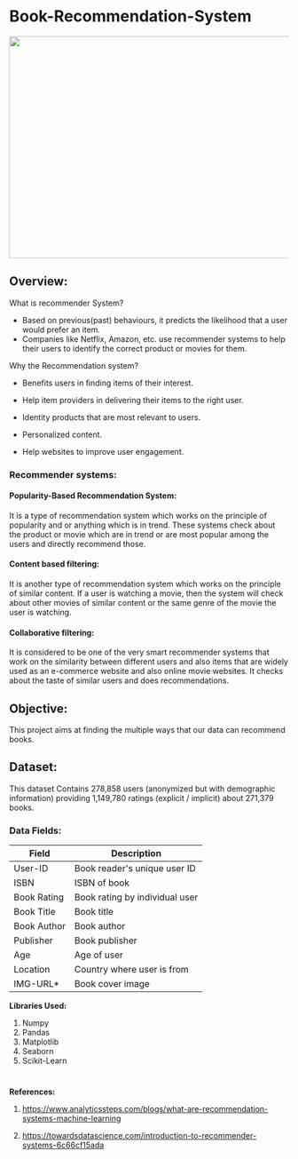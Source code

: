 # Book-Recommendation-System
<p align="center">
  <img 
    width="800"
    height="400"
    src="https://user-images.githubusercontent.com/88892880/166885181-34c4e09f-dabc-42b0-b414-5f78adce9af7.png"
  >
</p>

## Overview:
What is recommender System?

- Based on previous(past) behaviours, it predicts the likelihood that a user would prefer an item.
- Companies like Netflix, Amazon, etc. use recommender systems to help their users to identify the correct product or movies for them. 

Why the Recommendation system?
- Benefits users in finding items of their interest.

- Help item providers in delivering their items to the right user.

- Identity products that are most relevant to users.

- Personalized content.

- Help websites to improve user engagement.

### Recommender systems:
#### Popularity-Based Recommendation System:
 
It is a type of recommendation system which works on the principle of popularity and or anything which is in trend. These systems check about the product or movie which are in trend or are most popular among the users and directly recommend those.

#### Content based filtering:
It is another type of recommendation system which works on the principle of similar content. If a user is watching a movie, then the system will check about other movies of similar content or the same genre of the movie the user is watching.
 
#### Collaborative filtering:
It is considered to be one of the very smart recommender systems that work on the similarity between different users and also items that are widely used as an e-commerce website and also online movie websites. It checks about the taste of similar users and does recommendations. 



## Objective:
This project aims at finding the multiple ways that our data can recommend books.

## Dataset:

This dataset Contains 278,858 users (anonymized but with demographic information) providing 1,149,780 ratings (explicit / implicit) about 271,379 books.

### Data Fields:
| Field             | Description                                                                |
| ----------------- | ------------------------------------------------------------------ |
| User-ID | Book reader's unique user ID|
| ISBN | ISBN of book|
| Book Rating | Book rating by individual user|
| Book Title | Book title|
| Book Author | Book author|
| Publisher | Book publisher|
| Age | Age of user|
| Location | Country where user is from|
| IMG-URL* | Book cover image|

**Libraries Used:**
 1. Numpy 
 2. Pandas
 3. Matplotlib 
 4. Seaborn
 5. Scikit-Learn

#
**References:** 
1. https://www.analyticssteps.com/blogs/what-are-recommendation-systems-machine-learning

3. https://towardsdatascience.com/introduction-to-recommender-systems-6c66cf15ada
